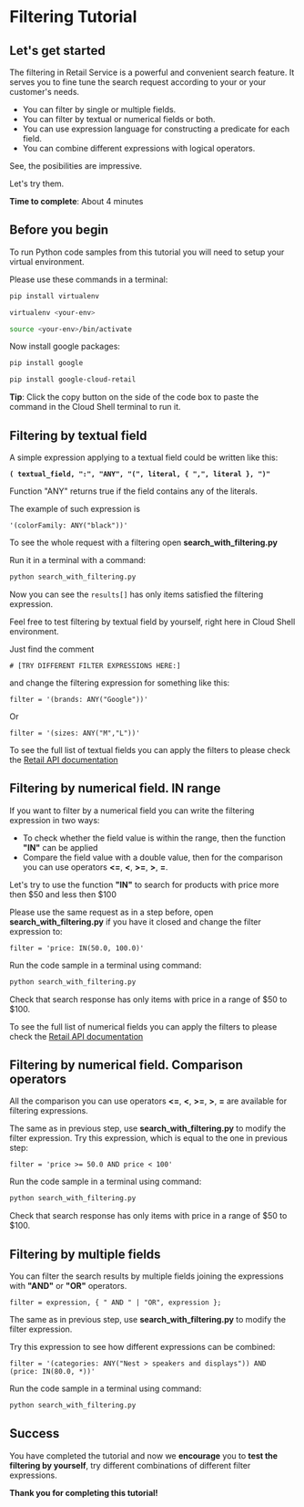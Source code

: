 # **Filtering Tutorial**

## Let's get started

The filtering in Retail Service is a powerful and convenient search feature. It serves you to fine tune the search request according to your or your customer's needs.

- You can filter by single or multiple fields.
- You can filter by textual or numerical fields or both.
- You can use expression language for constructing a predicate for each field.
- You can combine different expressions with logical operators.

See, the posibilities are impressive.

Let's try them.

**Time to complete**: About 4 minutes

## Before you begin

To run Python code samples from this tutorial you will need to setup your virtual environment.

Please use these commands in a terminal:
```bash
pip install virtualenv
```
```bash
virtualenv <your-env>
```
```bash
source <your-env>/bin/activate
```
Now install google packages:
```bash
pip install google
```
```bash
pip install google-cloud-retail
```

**Tip**: Click the copy button on the side of the code box to paste the command in the Cloud Shell terminal to run it.


## Filtering by textual field

A simple expression applying to a textual field could be written like this:

**```( textual_field, ":", "ANY", "(", literal, { ",", literal }, ")"```**

Function "ANY" returns true if the field contains any of the literals.

The example of such expression is 

```'(colorFamily: ANY("black"))'``` 

To see the whole request with a filtering open **search_with_filtering.py**

Run it in a terminal with a command:
```bash
python search_with_filtering.py
```

Now you can see the ```results[]``` has only items satisfied the filtering expression.

Feel free to test filtering by textual field by yourself, right here in Cloud Shell environment.

Just find the comment 
```
# [TRY DIFFERENT FILTER EXPRESSIONS HERE:]
```

and change the filtering expression for something like this:

```
filter = '(brands: ANY("Google"))'
```

Or
```
filter = '(sizes: ANY("M","L"))'
```

To see the full list of textual fields you can apply the filters to please check the [Retail API documentation](https://cloud.google.com/retail/docs/filter-and-order#filter)

## Filtering by numerical field. IN range

If you want to filter by a numerical field you can write the filtering expression in two ways:
- To check whether the field value is within the range, then the function **"IN"** can be applied
- Compare the field value with a double value, then for the comparison you can use operators **<=**,  **<**,  **>=**, **>**, **=**.

Let's try to use the function **"IN"** to search for products with price more then $50 and less then $100

Please use the same request as in a step before,  open **search_with_filtering.py** if you have it closed and change the filter expression to:

```
filter = 'price: IN(50.0, 100.0)'
```

Run the code sample in a terminal using command:
```bash
python search_with_filtering.py
```

Check that search response has only items with price in a range of $50 to $100.

To see the full list of numerical fields you can apply the filters to please check the [Retail API documentation](https://cloud.google.com/retail/docs/filter-and-order#filter)

## Filtering by numerical field. Comparison operators

All the comparison you can use operators **<=**,  **<**,  **>=**, **>**, **=** are available for filtering expressions.

The same as in previous step, use **search_with_filtering.py** to modify the filter expression.
Try this expression, which is equal to the one in previous step:
```
filter = 'price >= 50.0 AND price < 100'
```

Run the code sample in a terminal using command:
```bash
python search_with_filtering.py
```

Check that search response has only items with price in a range of $50 to $100.

## Filtering by multiple fields

You can filter the search results by multiple fields joining the expressions with **"AND"** or **"OR"** operators.

```
filter = expression, { " AND " | "OR", expression };
```

The same as in previous step, use **search_with_filtering.py** to modify the filter expression.

Try this expression to see how different expressions can be combined:
```
filter = '(categories: ANY("Nest > speakers and displays")) AND (price: IN(80.0, *))'
```

Run the code sample in a terminal using command:
```bash
python search_with_filtering.py
```

## Success 

You have completed the tutorial and now we **encourage** you to **test the filtering by yourself**, try different combinations of different filter expressions.

**Thank you for completing this tutorial!**





